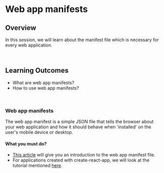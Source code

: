 # **Web app manifests**

## Overview

In this session, we will learn about the manifest file which is necessary for every web application.

<br />

## Learning Outcomes

- What are web app manifests?
- How to use web app manifests?

<br />

### Web app manifests

The web app manifest is a simple JSON file that tells the browser about your web application and how it should behave when 'installed' on the user's mobile device or desktop.

#### What you must do?

- [This article](https://web.dev/add-manifest/) will give you an introduction to the web app manifest file.
- For applications created with create-react-app, we will look at the tutorial mentioned [here](https://web.dev/add-manifest-react/).

<br />